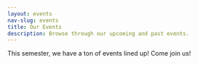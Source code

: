 ```yaml
---
layout: events
nav-slug: events
title: Our Events
description: Browse through our upcoming and past events.
---
```


This semester, we have a ton of events lined up! Come join us!

